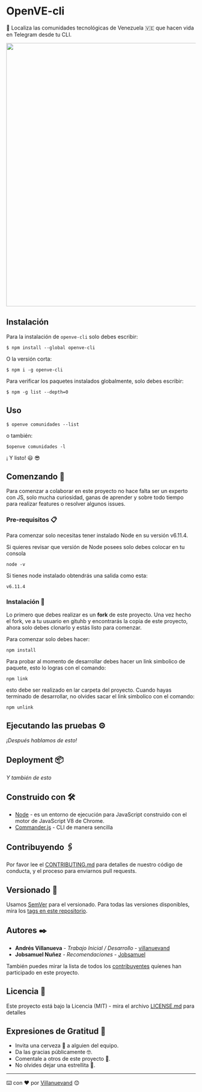 # OpenVE-cli 
📡 Localiza las comunidades tecnológicas de Venezuela 🇻🇪 que hacen vida en Telegram desde tu CLI.

<img src="http://drive.google.com/uc?export=download&id=1LGkKr_u1SCa4B5b2naRKRV4WApvge67i" width="700">

## Instalación

Para la instalación de `openve-cli` solo debes escribir: 

```
$ npm install --global openve-cli
```
O la versión corta: 

```
$ npm i -g openve-cli
```

Para verificar los paquetes instalados globalmente, solo debes escribir: 

```
$ npm -g list --depth=0
```

## Uso 

```
$ openve comunidades --list
```

o también: 

```
$openve comunidades -l 
```

¡ Y listo! 😃 😎

## Comenzando 🚀

Para comenzar a colaborar en este proyecto no hace falta ser un experto con JS, solo mucha curiosidad, ganas de aprender y sobre todo tiempo para realizar features o resolver algunos issues. 

### Pre-requisitos 📋

Para comenzar solo necesitas tener instalado Node en su versión v6.11.4. 

Si quieres revisar que versión de Node posees solo debes colocar en tu consola

```
node -v
```

Si tienes node instalado obtendrás una salida como esta: 

```
v6.11.4
```

### Instalación 🔧

Lo primero que debes realizar es un **fork** de este proyecto. Una vez hecho el fork, ve a tu usuario en gituhb y encontrarás la copia de este proyecto, ahora solo debes clonarlo y estás listo para comenzar. 

Para comenzar solo debes hacer: 

```
npm install 
```

Para probar al momento de desarrollar debes hacer un link simbolico de paquete, esto lo logras con el comando:

```
npm link 
```

esto debe ser realizado en lar carpeta del proyecto. Cuando hayas terminado de desarrollar, no olvides sacar el link simbolico con el comando:

```
npm unlink
```

## Ejecutando las pruebas ⚙️

_¡Después hablamos de esto!_


## Deployment 📦

_Y también de esto_

## Construido con 🛠️

* [Node](https://nodejs.org/es/) - es un entorno de ejecución para JavaScript construido con el motor de JavaScript V8 de Chrome.
* [Commander.js](https://github.com/tj/commander.js) - CLI de manera sencilla

## Contribuyendo 🖇️

Por favor lee el [CONTRIBUTING.md](https://github.com/Villanuevand/openve-cli/blob/develop/.github/CONTRIBUTING.md) para detalles de nuestro código de conducta, y el proceso para enviarnos pull requests.

## Versionado 📌

Usamos [SemVer](http://semver.org/) para el versionado. Para todas las versiones disponibles, mira los [tags en este repositorio](https://github.com/Villanuevand/openve-cli/tags).

## Autores ✒️

* **Andrés Villanueva** - *Trabajo Inicial / Desarrollo* - [villanuevand](https://github.com/villanuevand)
* **Jobsamuel Nuñez** - *Recomendaciones* - [Jobsamuel](https://github.com/jobsamuel)

También puedes mirar la lista de todos los [contribuyentes](https://github.com/villanuevand/openve-cli/contributors.md) quíenes han participado en este proyecto. 

## Licencia 📄

Este proyecto está bajo la Licencia (MIT) - mira el archivo [LICENSE.md](LICENSE.md) para detalles

## Expresiones de Gratitud 🎁

* Invita una cerveza 🍺 a alguien del equipo. 
* Da las gracias públicamente 🤓.
* Comentale a otros de este proyecto 📢.
* No olvides dejar una estrellita 🌟.



---
⌨️ con ❤️ por [Villanuevand](https://github.com/Villanuevand) 😊
